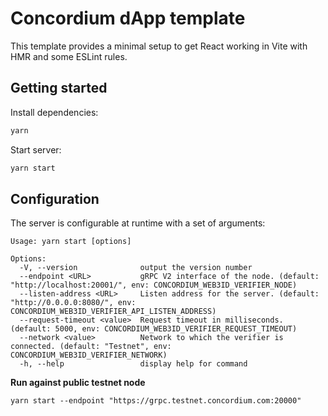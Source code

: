 # Concordium dApp template

This template provides a minimal setup to get React working in Vite with HMR and some ESLint rules.

## Getting started

Install dependencies:

```bash
yarn
```

Start server:

```bash
yarn start
```

## Configuration

The server is configurable at runtime with a set of arguments:

```
Usage: yarn start [options]

Options:
  -V, --version              output the version number
  --endpoint <URL>           gRPC V2 interface of the node. (default: "http://localhost:20001/", env: CONCORDIUM_WEB3ID_VERIFIER_NODE)
  --listen-address <URL>     Listen address for the server. (default: "http://0.0.0.0:8080/", env: CONCORDIUM_WEB3ID_VERIFIER_API_LISTEN_ADDRESS)
  --request-timeout <value>  Request timeout in milliseconds. (default: 5000, env: CONCORDIUM_WEB3ID_VERIFIER_REQUEST_TIMEOUT)
  --network <value>          Network to which the verifier is connected. (default: "Testnet", env: CONCORDIUM_WEB3ID_VERIFIER_NETWORK)
  -h, --help                 display help for command
```

**Run against public testnet node**

```
yarn start --endpoint "https://grpc.testnet.concordium.com:20000"
```
